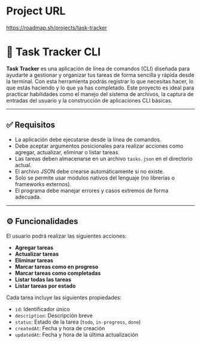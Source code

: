 # Project URL

https://roadmap.sh/projects/task-tracker

# 📝 Task Tracker CLI

**Task Tracker** es una aplicación de línea de comandos (CLI) diseñada para ayudarte a gestionar y organizar tus tareas de forma sencilla y rápida desde la terminal. Con esta herramienta podrás registrar lo que necesitas hacer, lo que estás haciendo y lo que ya has completado. Este proyecto es ideal para practicar habilidades como el manejo del sistema de archivos, la captura de entradas del usuario y la construcción de aplicaciones CLI básicas.

---

## ✅ Requisitos

- La aplicación debe ejecutarse desde la línea de comandos.
- Debe aceptar argumentos posicionales para realizar acciones como agregar, actualizar, eliminar o listar tareas.
- Las tareas deben almacenarse en un archivo `tasks.json` en el directorio actual.
- El archivo JSON debe crearse automáticamente si no existe.
- Solo se permite usar módulos nativos del lenguaje (no librerías o frameworks externos).
- El programa debe manejar errores y casos extremos de forma adecuada.

---

## ⚙️ Funcionalidades

El usuario podrá realizar las siguientes acciones:

- **Agregar tareas**
- **Actualizar tareas**
- **Eliminar tareas**
- **Marcar tareas como en progreso**
- **Marcar tareas como completadas**
- **Listar todas las tareas**
- **Listar tareas por estado**


Cada tarea incluye las siguientes propiedades:
- `id`: Identificador único
- `description`: Descripción breve
- `status`: Estado de la tarea (`todo`, `in-progress`, `done`)
- `createdAt`: Fecha y hora de creación
- `updatedAt`: Fecha y hora de la última actualización
